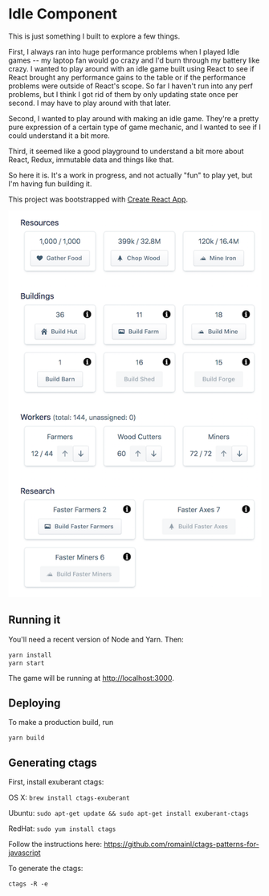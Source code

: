 # Idle Component

This is just something I built to explore a few things.

First, I always ran into huge performance problems when I played Idle games -- my laptop fan would go crazy and I'd burn through my battery like crazy. I wanted to play around with an idle game built using React to see if React brought any performance gains to the table or if the performance problems were outside of React's scope. So far I haven't run into any perf problems, but I think I got rid of them by only updating state once per second. I may have to play around with that later.

Second, I wanted to play around with making an idle game. They're a pretty pure expression of a certain type of game mechanic, and I wanted to see if I could understand it a bit more.

Third, it seemed like a good playground to understand a bit more about React, Redux, immutable data and things like that.

So here it is. It's a work in progress, and not actually "fun" to play yet, but I'm having fun building it.

This project was bootstrapped with [Create React App](https://github.com/facebook/create-react-app).

![What it looks like](./idle-component.png)

## Running it

You'll need a recent version of Node and Yarn. Then:

~~~
yarn install
yarn start
~~~

The game will be running at <http://localhost:3000>.

## Deploying

To make a production build, run

~~~
yarn build
~~~

## Generating ctags

First, install exuberant ctags:

OS X: `brew install ctags-exuberant`

Ubuntu: `sudo apt-get update && sudo apt-get install exuberant-ctags`

RedHat: `sudo yum install ctags`

Follow the instructions here: https://github.com/romainl/ctags-patterns-for-javascript

To generate the ctags:

~~~
ctags -R -e
~~~
